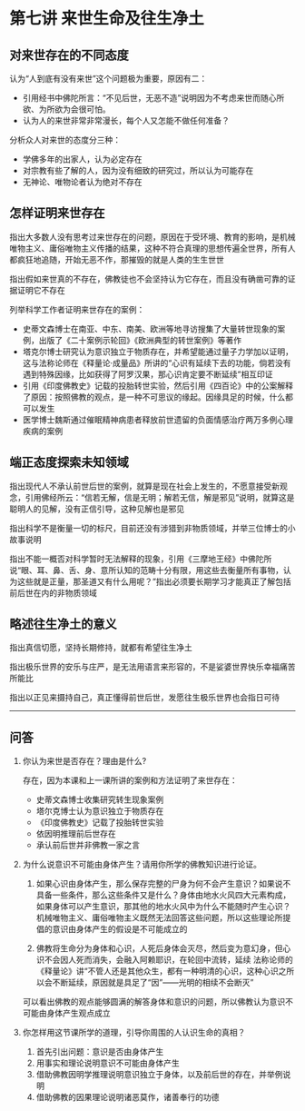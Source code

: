 # 第七讲 来世生命及往生净土

## 对来世存在的不同态度

认为“人到底有没有来世”这个问题极为重要，原因有二：

- 引用经书中佛陀所言：“不见后世，无恶不造”说明因为不考虑来世而随心所欲、为所欲为会很可怕。
- 认为人的来世非常非常漫长，每个人又怎能不做任何准备？

分析众人对来世的态度分三种：

- 学佛多年的出家人，认为必定存在
- 对宗教有些了解的人，因为没有细致的研究过，所以认为可能存在
- 无神论、唯物论者认为绝对不存在

## 怎样证明来世存在

指出大多数人没有思考过来世存在的问题，原因在于受环境、教育的影响，是机械唯物主义、庸俗唯物主义传播的结果，这种不符合真理的思想传遍全世界，所有人都疯狂地追随，开始无恶不作，那摧毁的就是人类的生生世世

指出假如来世真的不存在，佛教徒也不会坚持认为它存在，而且没有确凿可靠的证据证明它不存在

列举科学工作者证明来世存在的案例：

- 史蒂文森博士在南亚、中东、南美、欧洲等地寻访搜集了大量转世现象的案例，出版了《二十案例示轮回》《欧洲典型的转世案例》等著作
- 塔克尔博士研究认为意识独立于物质存在，并希望能通过量子力学加以证明，这与法称论师在《释量论·成量品》所讲的“心识有延续下去的功能，倘若没有遇到特殊因缘，比如获得了阿罗汉果，那心识肯定要不断延续”相互印证
- 引用《印度佛教史》记载的投胎转世实验，然后引用《四百论》中的公案解释了原因：按照佛教的观点，是一种不可思议的缘起。因缘具足的时候，什么都可以发生
- 医学博士魏斯通过催眠精神病患者释放前世遗留的负面情感治疗两万多例心理疾病的案例

## 端正态度探索未知领域

指出现代人不承认前世后世的案例，就算是现在社会上发生的，不愿意接受新观念，引用佛经所云：“信若无解，信是无明；解若无信，解是邪见”说明，就算这是聪明人的见解，没有正信引导，这种见解也是邪见

指出科学不是衡量一切的标尺，目前还没有涉猎到非物质领域，并举三位博士的小故事说明

指出不能一概否对科学暂时无法解释的现象，引用《三摩地王经》中佛陀所说“眼、耳、鼻、舌、身、意所认知的范畴十分有限，用这些去衡量所有事物，认为这些就是正量，那圣道又有什么用呢？”指出必须要长期学习才能真正了解包括前后世在内的非物质领域

## 略述往生净土的意义

指出真信切愿，坚持长期修持，就都有希望往生净土

指出极乐世界的安乐与庄严，是无法用语言来形容的，不是娑婆世界快乐幸福痛苦所能比

指出以正见来摄持自己，真正懂得前世后世，发愿往生极乐世界也会指日可待

---------------------------------------------------------------------------------------

## 问答

1. 你认为来世是否存在？理由是什么?

    存在，因为本课和上一课所讲的案例和方法证明了来世存在：
  
    - 史蒂文森博士收集研究转生现象案例
    - 塔尔克博士认为意识独立于物质存在
    - 《印度佛教史》记载了投胎转世实验
    - 依因明推理前后世存在
    - 承认前后世并非佛教一家之言

2. 为什么说意识不可能由身体产生？请用你所学的佛教知识进行论证。
    
    1. 如果心识由身体产生，那么保存完整的尸身为何不会产生意识？如果说不具备一些条件，那么这些条件又是什么？身体由地水火风四大元素构成，如果身体可以产生意识，那其他的地水火风中为什么不能随时产生心识？机械唯物主义、庸俗唯物主义既然无法回答这些问题，所以这些理论所提倡的意识由身体产生的假设是不可能成立的
    
    2. 佛教将生命分为身体和心识，人死后身体会灭尽，然后变为意幻身，但心识不会因人死而消失，会融入阿赖耶识，在轮回中流转，延续
    法称论师的《释量论》讲“不管人还是其他众生，都有一种明清的心识，这种心识之所以会不断延续，原因就是具足了“因”——光明的相续不会断灭”
    
    可以看出佛教的观点能够圆满的解答身体和意识的问题，所以佛教认为意识不可能由身体产生观点成立
    
3. 你怎样用这节课所学的道理，引导你周围的人认识生命的真相？

    1. 首先引出问题：意识是否由身体产生
    2. 用事实和理论说明意识不可能由身体产生
    3. 借助佛教因明学推理说明意识独立于身体，以及前后世的存在，并举例说明
    4. 借助佛教的因果理论说明诸恶莫作，诸善奉行的功德
